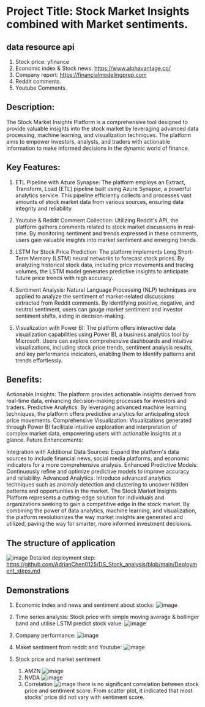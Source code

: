 # Project Title: Stock Market Insights combined with Market sentiments.
## data resource api 
1. Stock price: yfinance
2. Economic index & Stock news: https://www.alphavantage.co/
3. Company report: https://financialmodelingprep.com
4. Reddit comments.
5. Youtube Comments.
   
## Description:
The Stock Market Insights Platform is a comprehensive tool designed to provide valuable insights into the stock market by leveraging advanced data processing, machine learning, and visualization techniques.
The platform aims to empower investors, analysts, and traders with actionable information to make informed decisions in the dynamic world of finance.
## Key Features:
1. ETL Pipeline with Azure Synapse: The platform employs an Extract, Transform, Load (ETL) pipeline built using Azure Synapse, a powerful analytics service. This pipeline efficiently collects and processes vast      amounts of stock market data from various sources, ensuring data integrity and reliability.

2. Youtube & Reddit Comment Collection: Utilizing Reddit's API, the platform gathers comments related to stock market discussions in real-time. By monitoring sentiment and trends expressed in these comments, users gain valuable insights into market sentiment and emerging trends.

3. LSTM for Stock Price Prediction: The platform implements Long Short-Term Memory (LSTM) neural networks to forecast stock prices. By analyzing historical stock data, including price movements and trading  volumes, the LSTM model generates predictive insights to anticipate future price trends with high accuracy.

4. Sentiment Analysis: Natural Language Processing (NLP) techniques are applied to analyze the sentiment of market-related discussions extracted from Reddit comments. By identifying positive, negative, and neutral sentiment, users can gauge market sentiment and investor sentiment shifts, aiding in decision-making.

5. Visualization with Power BI: The platform offers interactive data visualization capabilities using Power BI, a business analytics tool by Microsoft. Users can explore comprehensive dashboards and intuitive visualizations, including stock price trends, sentiment analysis results, and key performance indicators, enabling them to identify patterns and trends effortlessly.

## Benefits:
Actionable Insights: The platform provides actionable insights derived from real-time data, enhancing decision-making processes for investors and traders.
Predictive Analytics: By leveraging advanced machine learning techniques, the platform offers predictive analytics for anticipating stock price movements.
Comprehensive Visualization: Visualizations generated through Power BI facilitate intuitive exploration and interpretation of complex market data, empowering users with actionable insights at a glance.
Future Enhancements:

Integration with Additional Data Sources: Expand the platform's data sources to include financial news, social media platforms, and economic indicators for a more comprehensive analysis.
Enhanced Predictive Models: Continuously refine and optimize predictive models to improve accuracy and reliability.
Advanced Analytics: Introduce advanced analytics techniques such as anomaly detection and clustering to uncover hidden patterns and opportunities in the market.
The Stock Market Insights Platform represents a cutting-edge solution for individuals and organizations seeking to gain a competitive edge in the stock market. By combining the power of data analytics, machine 
learning, and visualization, the platform revolutionizes the way market insights are generated and utilized, paving the way for smarter, more informed investment decisions.

## The structure of application
![image](https://github.com/AdrianChen0125/DS_Stock_analysis/assets/105028082/33ce57bf-83ed-4543-8b03-134803f8f295)
Detailed deployment step: https://github.com/AdrianChen0125/DS_Stock_analysis/blob/main/Deployment_steps.md

## Demonstrations
1. Economic index and news and sentiment about stocks:
![image](https://github.com/AdrianChen0125/DS_Stock_analysis/assets/105028082/a3f5aad9-661a-4634-a0f6-4169802532dd)

2. Time series analysis: Stock price with simple moving average & bollinger band and utilise LSTM predict stock value:
![image](https://github.com/AdrianChen0125/DS_Stock_analysis/assets/105028082/65d51322-323e-4b81-ad0c-0e68f58687c0)

3. Company performance:
![image](https://github.com/AdrianChen0125/DS_Stock_analysis/assets/105028082/cf2db885-be01-4986-9fcf-e012e795b6a7)
4. Maket sentiment from reddit and Youtube:
![image](https://github.com/AdrianChen0125/DS_Stock_analysis/assets/105028082/3fa32da9-fc78-4153-8059-e40a08dd14e4)
5. Stock price and market sentiment
   1. AMZN 
      ![image](https://github.com/AdrianChen0125/DS_Stock_analysis/assets/105028082/c750d5ad-7f1d-4ed6-9a34-3636d7aefe12)
   2. NVDA
      ![image](https://github.com/AdrianChen0125/DS_Stock_analysis/assets/105028082/a63ce658-9800-47e8-be9a-6b3feea7522b)
   3. Correlation
      ![image](https://github.com/AdrianChen0125/DS_Stock_analysis/assets/105028082/9c2c911b-6132-41b1-8840-c44ebf139a90)
      there is no significant correlation between stock price and sentiment score. From scatter plot, it indicated that most stocks' price did not vary with       sentiment score.  





   

